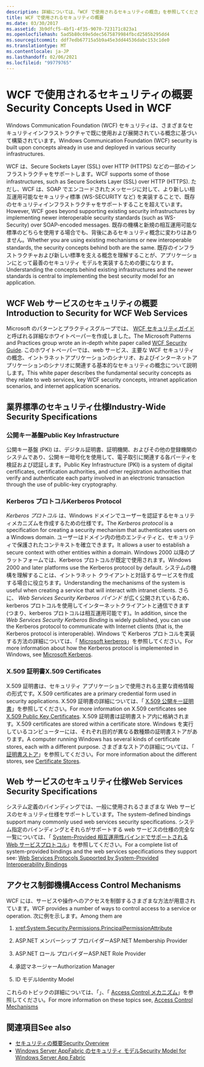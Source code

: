 ```yaml
---
description: 詳細については、「WCF で使用されるセキュリティの概念」を参照してください。
title: WCF で使用されるセキュリティの概要
ms.date: 03/30/2017
ms.assetid: 3b9dfcf5-4bf1-4f35-9070-723171c823a1
ms.openlocfilehash: 5ad5b80c69e5dec5675879984fbcd2585b295dd4
ms.sourcegitcommit: ddf7edb67715a5b9a45e3dd44536dabc153c1de0
ms.translationtype: MT
ms.contentlocale: ja-JP
ms.lasthandoff: 02/06/2021
ms.locfileid: "99779765"
---
```

# <a name="security-concepts-used-in-wcf"></a><span data-ttu-id="9bed4-103">WCF で使用されるセキュリティの概要</span><span class="sxs-lookup"><span data-stu-id="9bed4-103">Security Concepts Used in WCF</span></span>

<span data-ttu-id="9bed4-104">Windows Communication Foundation (WCF) セキュリティは、さまざまなセキュリティインフラストラクチャで既に使用および展開されている概念に基づいて構築されています。</span><span class="sxs-lookup"><span data-stu-id="9bed4-104">Windows Communication Foundation (WCF) security is built upon concepts already in use and deployed in various security infrastructures.</span></span>  
  
 <span data-ttu-id="9bed4-105">WCF は、Secure Sockets Layer (SSL) over HTTP (HTTPS) などの一部のインフラストラクチャをサポートします。</span><span class="sxs-lookup"><span data-stu-id="9bed4-105">WCF supports some of those infrastructures, such as Secure Sockets Layer (SSL) over HTTP (HTTPS).</span></span> <span data-ttu-id="9bed4-106">ただし、WCF は、SOAP でエンコードされたメッセージに対して、より新しい相互運用可能なセキュリティ標準 (WS-SECURITY など) を実装することで、既存のセキュリティインフラストラクチャをサポートすることを超えています。</span><span class="sxs-lookup"><span data-stu-id="9bed4-106">However, WCF goes beyond supporting existing security infrastructures by implementing newer interoperable security standards (such as WS-Security) over SOAP-encoded messages.</span></span> <span data-ttu-id="9bed4-107">既存の機構と新規の相互運用可能な標準のどちらを使用する場合でも、背後にあるセキュリティ概念に変わりはありません。</span><span class="sxs-lookup"><span data-stu-id="9bed4-107">Whether you are using existing mechanisms or new interoperable standards, the security concepts behind both are the same.</span></span> <span data-ttu-id="9bed4-108">既存のインフラストラクチャおよび新しい標準を支える概念を理解することが、アプリケーションにとって最善のセキュリティ モデルを実装するための要になります。</span><span class="sxs-lookup"><span data-stu-id="9bed4-108">Understanding the concepts behind existing infrastructures and the newer standards is central to implementing the best security model for an application.</span></span>  
  
## <a name="introduction-to-security-for-wcf-web-services"></a><span data-ttu-id="9bed4-109">WCF Web サービスのセキュリティの概要</span><span class="sxs-lookup"><span data-stu-id="9bed4-109">Introduction to Security for WCF Web Services</span></span>  

<span data-ttu-id="9bed4-110">Microsoft のパターンとプラクティスグループでは、 [WCF セキュリティガイド](https://archive.codeplex.com/?p=wcfsecurityguide)と呼ばれる詳細なホワイトペーパーを作成しました。</span><span class="sxs-lookup"><span data-stu-id="9bed4-110">The Microsoft Patterns and Practices group wrote an in-depth white paper called [WCF Security Guide](https://archive.codeplex.com/?p=wcfsecurityguide).</span></span> <span data-ttu-id="9bed4-111">このホワイトペーパーでは、web サービス、主要な WCF セキュリティの概念、イントラネットアプリケーションのシナリオ、およびインターネットアプリケーションのシナリオに関連する基本的なセキュリティの概念について説明します。</span><span class="sxs-lookup"><span data-stu-id="9bed4-111">This white paper describes the fundamental security concepts as they relate to web services, key WCF security concepts, intranet application scenarios, and internet application scenarios.</span></span>  
  
## <a name="industry-wide-security-specifications"></a><span data-ttu-id="9bed4-112">業界標準のセキュリティ仕様</span><span class="sxs-lookup"><span data-stu-id="9bed4-112">Industry-Wide Security Specifications</span></span>  
  
### <a name="public-key-infrastructure"></a><span data-ttu-id="9bed4-113">公開キー基盤</span><span class="sxs-lookup"><span data-stu-id="9bed4-113">Public Key Infrastructure</span></span>  

<span data-ttu-id="9bed4-114">公開キー基盤 (PKI) は、デジタル証明書、証明機関、およびその他の登録機関のシステムであり、公開キー暗号化を使用して、電子取引に関連する各パーティを検証および認証します。</span><span class="sxs-lookup"><span data-stu-id="9bed4-114">Public Key Infrastructure (PKI) is a system of digital certificates, certification authorities, and other registration authorities that verify and authenticate each party involved in an electronic transaction through the use of public-key cryptography.</span></span>
  
### <a name="kerberos-protocol"></a><span data-ttu-id="9bed4-115">Kerberos プロトコル</span><span class="sxs-lookup"><span data-stu-id="9bed4-115">Kerberos Protocol</span></span>  

 <span data-ttu-id="9bed4-116">*Kerberos プロトコル* は、Windows ドメインでユーザーを認証するセキュリティメカニズムを作成するための仕様です。</span><span class="sxs-lookup"><span data-stu-id="9bed4-116">The *Kerberos protocol* is a specification for creating a security mechanism that authenticates users on a Windows domain.</span></span> <span data-ttu-id="9bed4-117">ユーザーはドメイン内の他のエンティティと、セキュリティで保護されたコンテキストを確立できます。</span><span class="sxs-lookup"><span data-stu-id="9bed4-117">It allows a user to establish a secure context with other entities within a domain.</span></span> <span data-ttu-id="9bed4-118">Windows 2000 以降のプラットフォームでは、Kerberos プロトコルが既定で使用されます。</span><span class="sxs-lookup"><span data-stu-id="9bed4-118">Windows 2000 and later platforms use the Kerberos protocol by default.</span></span> <span data-ttu-id="9bed4-119">システムの機構を理解することは、イントラネット クライアントと対話するサービスを作成する場合に役立ちます。</span><span class="sxs-lookup"><span data-stu-id="9bed4-119">Understanding the mechanisms of the system is useful when creating a service that will interact with intranet clients.</span></span> <span data-ttu-id="9bed4-120">さらに、 *Web Services Security Kerberos バインド* が広く公開されているため、kerberos プロトコルを使用してインターネットクライアントと通信できます (つまり、kerberos プロトコルは相互運用可能です)。</span><span class="sxs-lookup"><span data-stu-id="9bed4-120">In addition, since the *Web Services Security Kerberos Binding* is widely published, you can use the Kerberos protocol to communicate with Internet clients (that is, the Kerberos protocol is interoperable).</span></span> <span data-ttu-id="9bed4-121">Windows で Kerberos プロトコルを実装する方法の詳細については、「  [Microsoft kerberos](/windows/win32/secauthn/microsoft-kerberos)」を参照してください。</span><span class="sxs-lookup"><span data-stu-id="9bed4-121">For more information about how the Kerberos protocol is implemented in Windows, see  [Microsoft Kerberos](/windows/win32/secauthn/microsoft-kerberos).</span></span>  
  
### <a name="x509-certificates"></a><span data-ttu-id="9bed4-122">X.509 証明書</span><span class="sxs-lookup"><span data-stu-id="9bed4-122">X.509 Certificates</span></span>  

 <span data-ttu-id="9bed4-123">X.509 証明書は、セキュリティ アプリケーションで使用される主要な資格情報の形式です。</span><span class="sxs-lookup"><span data-stu-id="9bed4-123">X.509 certificates are a primary credential form used in security applications.</span></span> <span data-ttu-id="9bed4-124">X.509 証明書の詳細については、「 [X.509 公開キー証明書](/windows/win32/seccertenroll/about-x-509-public-key-certificates)」を参照してください。</span><span class="sxs-lookup"><span data-stu-id="9bed4-124">For more information on X.509 certificates see [X.509 Public Key Certificates](/windows/win32/seccertenroll/about-x-509-public-key-certificates).</span></span> <span data-ttu-id="9bed4-125">X.509 証明書は証明書ストア内に格納されます。</span><span class="sxs-lookup"><span data-stu-id="9bed4-125">X.509 certificates are stored within a certificate store.</span></span> <span data-ttu-id="9bed4-126">Windows を実行しているコンピューターには、それぞれ目的が異なる数種類の証明書ストアがあります。</span><span class="sxs-lookup"><span data-stu-id="9bed4-126">A computer running Windows has several kinds of certificate stores, each with a different purpose.</span></span> <span data-ttu-id="9bed4-127">さまざまなストアの詳細については、「 [証明書ストア](/previous-versions/windows/it-pro/windows-server-2003/cc757138(v=ws.10))」を参照してください。</span><span class="sxs-lookup"><span data-stu-id="9bed4-127">For more information about the different stores, see [Certificate Stores](/previous-versions/windows/it-pro/windows-server-2003/cc757138(v=ws.10)).</span></span>  
  
## <a name="web-services-security-specifications"></a><span data-ttu-id="9bed4-128">Web サービスのセキュリティ仕様</span><span class="sxs-lookup"><span data-stu-id="9bed4-128">Web Services Security Specifications</span></span>  

 <span data-ttu-id="9bed4-129">システム定義のバインディングでは、一般に使用されるさまざまな Web サービスのセキュリティ仕様をサポートしています。</span><span class="sxs-lookup"><span data-stu-id="9bed4-129">The system-defined bindings support many commonly used web services security specifications.</span></span> <span data-ttu-id="9bed4-130">システム指定のバインディングとそれらがサポートする web サービスの仕様の完全な一覧については、「 [System-Provided 相互運用性バインドでサポートされる Web サービスプロトコル](web-services-protocols-supported-by-system-provided-interoperability-bindings.md)」を参照してください。</span><span class="sxs-lookup"><span data-stu-id="9bed4-130">For a complete list of system-provided bindings and the web services specifications they support see: [Web Services Protocols Supported by System-Provided Interoperability Bindings](web-services-protocols-supported-by-system-provided-interoperability-bindings.md)</span></span>  
  
## <a name="access-control-mechanisms"></a><span data-ttu-id="9bed4-131">アクセス制御機構</span><span class="sxs-lookup"><span data-stu-id="9bed4-131">Access Control Mechanisms</span></span>  

 <span data-ttu-id="9bed4-132">WCF には、サービスや操作へのアクセスを制御するさまざまな方法が用意されています。</span><span class="sxs-lookup"><span data-stu-id="9bed4-132">WCF provides a number of ways to control access to a service or operation.</span></span> <span data-ttu-id="9bed4-133">次に例を示します。</span><span class="sxs-lookup"><span data-stu-id="9bed4-133">Among them are</span></span>  
  
1. <xref:System.Security.Permissions.PrincipalPermissionAttribute>  
  
2. <span data-ttu-id="9bed4-134">ASP.NET メンバーシップ プロバイダー</span><span class="sxs-lookup"><span data-stu-id="9bed4-134">ASP.NET Membership Provider</span></span>  
  
3. <span data-ttu-id="9bed4-135">ASP.NET ロール プロバイダー</span><span class="sxs-lookup"><span data-stu-id="9bed4-135">ASP.NET Role Provider</span></span>  
  
4. <span data-ttu-id="9bed4-136">承認マネージャー</span><span class="sxs-lookup"><span data-stu-id="9bed4-136">Authorization Manager</span></span>  
  
5. <span data-ttu-id="9bed4-137">ID モデル</span><span class="sxs-lookup"><span data-stu-id="9bed4-137">Identity Model</span></span>  
  
 <span data-ttu-id="9bed4-138">これらのトピックの詳細については、「」、「 [Access Control メカニズム](access-control-mechanisms.md)」を参照してください。</span><span class="sxs-lookup"><span data-stu-id="9bed4-138">For more information on these topics see, [Access Control Mechanisms](access-control-mechanisms.md)</span></span>  
  
## <a name="see-also"></a><span data-ttu-id="9bed4-139">関連項目</span><span class="sxs-lookup"><span data-stu-id="9bed4-139">See also</span></span>

- [<span data-ttu-id="9bed4-140">セキュリティの概要</span><span class="sxs-lookup"><span data-stu-id="9bed4-140">Security Overview</span></span>](security-overview.md)
- <span data-ttu-id="9bed4-141">[Windows Server AppFabric のセキュリティ モデル](/previous-versions/appfabric/ee677202(v=azure.10))</span><span class="sxs-lookup"><span data-stu-id="9bed4-141">[Security Model for Windows Server App Fabric](/previous-versions/appfabric/ee677202(v=azure.10))</span></span>

